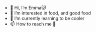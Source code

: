 - 👋 Hi, I’m Emma🐱
- 👀 I’m interested in food, and good food
- 🌱 I’m currently learning to be cooler
- 📫 How to reach me 🤔

<!---
EmmaZQ7/EmmaZQ7 is a ✨ special ✨ repository because its `README.md` (this file) appears on your GitHub profile.
You can click the Preview link to take a look at your changes.
--->
